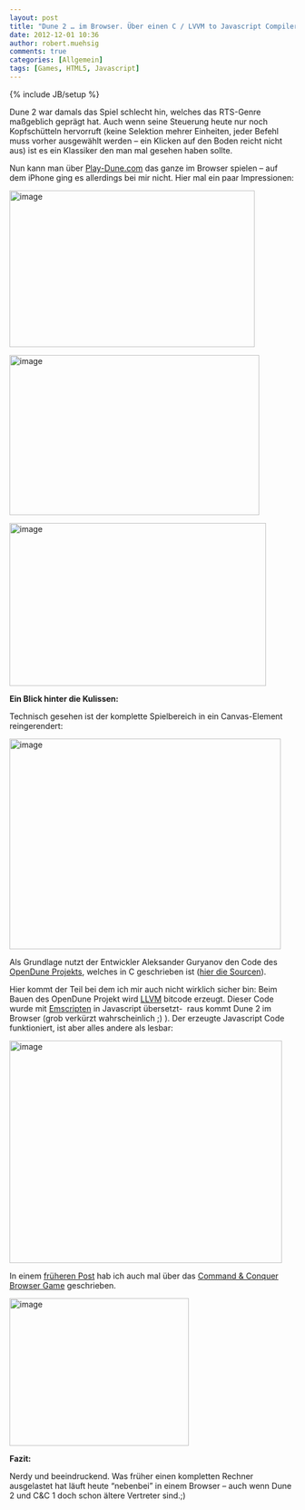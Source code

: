 ```yaml
---
layout: post
title: "Dune 2 … im Browser. Über einen C / LVVM to Javascript Compiler."
date: 2012-12-01 10:36
author: robert.muehsig
comments: true
categories: [Allgemein]
tags: [Games, HTML5, Javascript]
---
```

{% include JB/setup %}
<p>Dune 2 war damals das Spiel schlecht hin, welches das RTS-Genre maßgeblich geprägt hat. Auch wenn seine Steuerung heute nur noch Kopfschütteln hervorruft (keine Selektion mehrer Einheiten, jeder Befehl muss vorher ausgewählt werden – ein Klicken auf den Boden reicht nicht aus) ist es ein Klassiker den man mal gesehen haben sollte.</p> <p>Nun kann man über <a href="http://play-dune.com">Play-Dune.com</a> das ganze im Browser spielen – auf dem iPhone ging es allerdings bei mir nicht. Hier mal ein paar Impressionen:</p> <p><a href="{{BASE_PATH}}/assets/wp-images/image1664.png"><img title="image" style="border-top: 0px; border-right: 0px; border-bottom: 0px; border-left: 0px; display: inline" border="0" alt="image" src="{{BASE_PATH}}/assets/wp-images/image_thumb822.png" width="432" height="276"></a> </p> <p><a href="{{BASE_PATH}}/assets/wp-images/image1665.png"><img title="image" style="border-top: 0px; border-right: 0px; border-bottom: 0px; border-left: 0px; display: inline" border="0" alt="image" src="{{BASE_PATH}}/assets/wp-images/image_thumb823.png" width="440" height="282"></a> </p> <p><a href="{{BASE_PATH}}/assets/wp-images/image1666.png"><img title="image" style="border-top: 0px; border-right: 0px; border-bottom: 0px; border-left: 0px; display: inline" border="0" alt="image" src="{{BASE_PATH}}/assets/wp-images/image_thumb824.png" width="452" height="287"></a> </p> <p><strong>Ein Blick hinter die Kulissen:</strong></p> <p>Technisch gesehen ist der komplette Spielbereich in ein Canvas-Element reingerendert:</p> <p><a href="{{BASE_PATH}}/assets/wp-images/image1667.png"><img title="image" style="border-top: 0px; border-right: 0px; border-bottom: 0px; border-left: 0px; display: inline" border="0" alt="image" src="{{BASE_PATH}}/assets/wp-images/image_thumb825.png" width="478" height="371"></a> </p> <p></p> <p></p> <p></p> <p>Als Grundlage nutzt der Entwickler Aleksander Guryanov den Code des <a href="http://www.opendune.org/">OpenDune Projekts</a>, welches in C geschrieben ist (<a href="http://svn.opendune.org/trunk/">hier die Sourcen</a>). </p> <p>Hier kommt der Teil bei dem ich mir auch nicht wirklich sicher bin: Beim Bauen des OpenDune Projekt wird <a href="http://en.wikipedia.org/wiki/LLVM">LLVM</a> bitcode erzeugt. Dieser Code wurde mit <a href="https://github.com/kripken/emscripten">Emscripten</a> in Javascript übersetzt-&nbsp; raus kommt Dune 2 im Browser (grob verkürzt wahrscheinlich ;) ). Der erzeugte Javascript Code funktioniert, ist aber alles andere als lesbar:</p> <p><a href="{{BASE_PATH}}/assets/wp-images/image1668.png"><img title="image" style="border-top: 0px; border-right: 0px; border-bottom: 0px; border-left: 0px; display: inline" border="0" alt="image" src="{{BASE_PATH}}/assets/wp-images/image_thumb826.png" width="480" height="392"></a> </p> <p>In einem <a href="http://code-inside.de/blog/2012/03/12/html5-games-tooling-3d/">früheren Post</a> hab ich auch mal über das <a href="http://www.adityaravishankar.com/projects/games/command-and-conquer/">Command &amp; Conquer Browser Game</a> geschrieben.</p> <p><a href="{{BASE_PATH}}/assets/wp-images/image1669.png"><img title="image" style="border-top: 0px; border-right: 0px; border-bottom: 0px; border-left: 0px; display: inline" border="0" alt="image" src="{{BASE_PATH}}/assets/wp-images/image_thumb827.png" width="316" height="260"></a> </p> <p><strong>Fazit:</strong></p> <p>Nerdy und beeindruckend. Was früher einen kompletten Rechner ausgelastet hat läuft heute “nebenbei” in einem Browser – auch wenn Dune 2 und C&amp;C 1 doch schon ältere Vertreter sind.;)</p>
